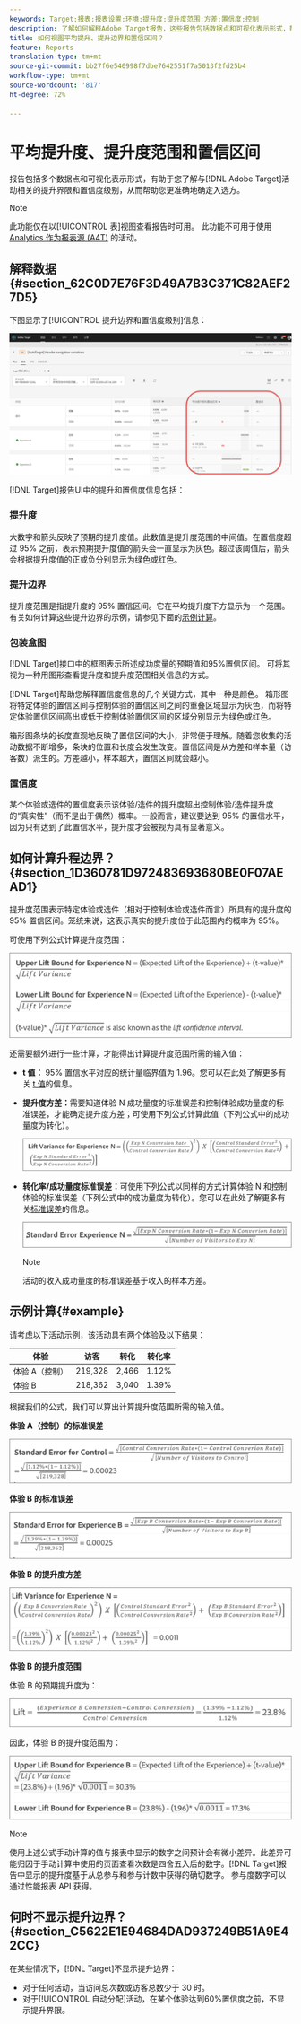 ```yaml
---
keywords: Target;报表;报表设置;环境;提升度;提升度范围;方差;置信度;控制
description: 了解如何解释Adobe Target报告，这些报告包括数据点和可视化表示形式，帮助您了解活动的提升范围和信心级别。
title: 如何视图平均提升、提升边界和置信区间？
feature: Reports
translation-type: tm+mt
source-git-commit: bb27f6e540998f7dbe7642551f7a5013f2fd25b4
workflow-type: tm+mt
source-wordcount: '817'
ht-degree: 72%

---
```



# 平均提升度、提升度范围和置信区间

报告包括多个数据点和可视化表示形式，有助于您了解与[!DNL Adobe Target]活动相关的提升界限和置信度级别，从而帮助您更准确地确定入选方。

>[!NOTE]
>
>此功能仅在以[!UICONTROL 表]视图查看报告时可用。 此功能不可用于使用 [Analytics 作为报表源 (A4T)](/help/c-integrating-target-with-mac/a4t/a4t.md#concept_7540C8C04259434AB6EE33B09F47A1DE) 的活动。

## 解释数据{#section_62C0D7E76F3D49A7B3C371C82AEF27D5}

下图显示了[!UICONTROL 提升边界和置信度级别]信息：

![平均提升度和置信水平报表](/help/c-reports/c-report-settings/assets/lift-screenshot-new.png)

[!DNL Target]报告UI中的提升和置信度信息包括：

### 提升度

大数字和箭头反映了预期的提升度值。此数值是提升度范围的中间值。在置信度超过 95% 之前，表示预期提升度值的箭头会一直显示为灰色。超过该阈值后，箭头会根据提升度值的正或负分别显示为绿色或红色。

### 提升边界

提升度范围是指提升度的 95% 置信区间。它在平均提升度下方显示为一个范围。有关如何计算这些提升边界的示例，请参见下面的[示例计算](#example)。

### 包装盒图

[!DNL Target]接口中的框图表示所述成功度量的预期值和95%置信区间。 可将其视为一种用图形查看提升度和提升度范围相关信息的方式。

[!DNL Target]帮助您解释置信度信息的几个关键方式，其中一种是颜色。 箱形图将特定体验的置信区间与控制体验的置信区间之间的重叠区域显示为灰色，而将特定体验置信区间高出或低于控制体验置信区间的区域分别显示为绿色或红色。

箱形图条块的长度直观地反映了置信区间的大小，非常便于理解。随着您收集的活动数据不断增多，条块的位置和长度会发生改变。置信区间是从方差和样本量（访客数）派生的。方差越小，样本越大，置信区间就会越小。

### 置信度

某个体验或选件的置信度表示该体验/选件的提升度超出控制体验/选件提升度的“真实性”（而不是出于偶然）概率。一般而言，建议要达到 95% 的置信水平，因为只有达到了此置信水平，提升度才会被视为具有显著意义。

## 如何计算升程边界？{#section_1D360781D972483693680BE0F07AEAD1}

提升度范围表示特定体验或选件（相对于控制体验或选件而言）所具有的提升度的 95% 置信区间。笼统来说，这表示真实的提升度位于此范围内的概率为 95%。

可使用下列公式计算提升度范围：

![](assets/lift_diagram.png)

还需要额外进行一些计算，才能得出计算提升度范围所需的输入值：

* **t 值：** 95% 置信水平对应的统计量临界值为 1.96。您可以在此处了解更多有关 [t 值](https://en.wikipedia.org/wiki/T-statistic)的信息。
* **提升度方差：**&#x200B;需要知道体验 N 成功量度的标准误差和控制体验成功量度的标准误差，才能确定提升度方差；可使用下列公式计算此值（下列公式中的成功量度为转化）。

   ![](assets/lift_variance.png)

* **转化率/成功量度标准误差：**&#x200B;可使用下列公式以同样的方式计算体验 N 和控制体验的标准误差（下列公式中的成功量度为转化）。您可以在此处了解更多有关[标准误差](https://en.wikipedia.org/wiki/Standard_error)的信息。

   ![](assets/standard_error.png)

   >[!NOTE]
   >
   >活动的收入成功量度的标准误差基于收入的样本方差。

## 示例计算{#example}

请考虑以下活动示例，该活动具有两个体验及以下结果：

| 体验 | 访客 | 转化 | 转化率 |
|--- |--- |--- |--- |
| 体验 A（控制） | 219,328 | 2,466 | 1.12% |
| 体验 B | 218,362 | 3,040 | 1.39% |

根据我们的公式，我们可以算出计算提升度范围所需的输入值。

**体验 A（控制）的标准误差**

![](assets/standard_error_A.png)

**体验 B 的标准误差**

![](assets/standard_error_B.png)

**体验 B 的提升度方差**

![](assets/lift_variance_B.png)

**体验 B 的提升度范围**

体验 B 的预期提升度为：

![](assets/lift_bounds_B.png)

因此，体验 B 的提升度范围为：

![](assets/lift_bounds_B2.png)

>[!NOTE]
>
>使用上述公式手动计算的值与报表中显示的数字之间预计会有微小差异。此差异可能归因于手动计算中使用的页面查看次数是四舍五入后的数字。[!DNL Target]报告中显示的提升度基于从总参与和参与计数中获得的确切数字。 参与度数字可以通过性能报表 API 获得。

## 何时不显示提升边界？{#section_C5622E1E94684DAD937249B51A9E42CC}

在某些情况下，[!DNL Target]不显示提升边界：

* 对于任何活动，当访问总次数或访客总数少于 30 时。
* 对于[!UICONTROL 自动分配]活动，在某个体验达到60%置信度之前，不显示提升界限。
